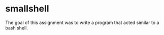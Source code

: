 # smallshell
The goal of this assignment was to write a program that acted similar to a bash shell. 
